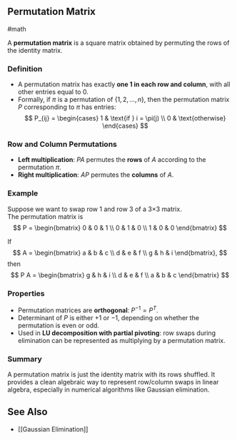 ## Permutation Matrix
#math

A **permutation matrix** is a square matrix obtained by permuting the rows of the identity matrix.

### Definition
- A permutation matrix has exactly **one 1 in each row and column**, with all other entries equal to 0.
- Formally, if $\pi$ is a permutation of $\{1, 2, ..., n\}$, then the permutation matrix $P$ corresponding to $\pi$ has entries:
$$
P_{ij} =
\begin{cases}
1 & \text{if } i = \pi(j) \\
0 & \text{otherwise}
\end{cases}
$$

### Row and Column Permutations
- **Left multiplication**: $P A$ permutes the **rows** of $A$ according to the permutation $\pi$.
- **Right multiplication**: $A P$ permutes the **columns** of $A$.

### Example
Suppose we want to swap row 1 and row 3 of a 3×3 matrix.  
The permutation matrix is
$$
P =
\begin{bmatrix}
0 & 0 & 1 \\
0 & 1 & 0 \\
1 & 0 & 0
\end{bmatrix}
$$

If
$$
A =
\begin{bmatrix}
a & b & c \\
d & e & f \\
g & h & i
\end{bmatrix},
$$
then
$$
P A =
\begin{bmatrix}
g & h & i \\
d & e & f \\
a & b & c
\end{bmatrix}
$$

### Properties
- Permutation matrices are **orthogonal**: $P^{-1} = P^T$.
- Determinant of $P$ is either $+1$ or $-1$, depending on whether the permutation is even or odd.
- Used in **LU decomposition with partial pivoting**: row swaps during elimination can be represented as multiplying by a permutation matrix.

### Summary
A permutation matrix is just the identity matrix with its rows shuffled. It provides a clean algebraic way to represent row/column swaps in linear algebra, especially in numerical algorithms like Gaussian elimination.

## See Also
- [[Gaussian Elimination]]
